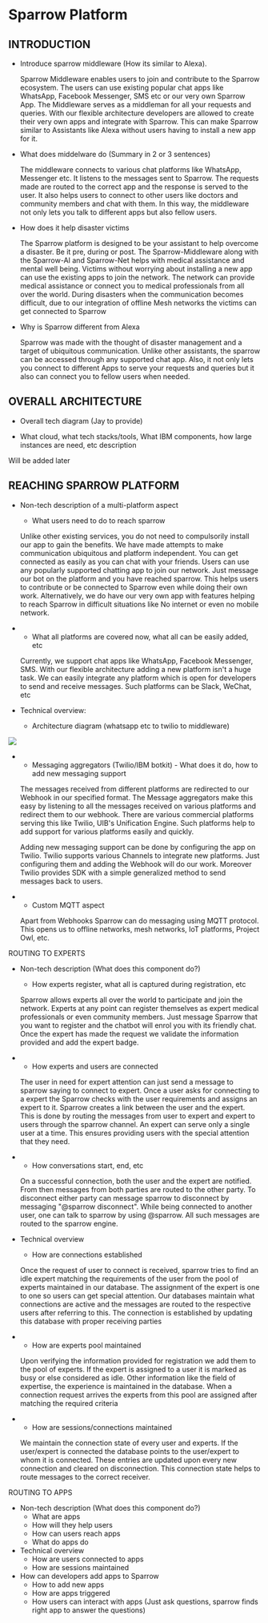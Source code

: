 # Sparrow Platform

## INTRODUCTION

- Introduce sparrow middleware (How its similar to Alexa).

  Sparrow Middleware enables users to join and contribute to the Sparrow ecosystem. The users can use existing popular chat apps like WhatsApp, Facebook Messenger, SMS etc or our very own Sparrow App. The Middleware serves as a middleman for all your requests and queries. With our flexible architecture developers are allowed to create their very own apps and integrate with Sparrow. This can make Sparrow similar to Assistants like Alexa without users having to install a new app for it.

- What does middelware do (Summary in 2 or 3 sentences)

  The middleware connects to various chat platforms like WhatsApp, Messenger etc. It listens to the messages sent to Sparrow. The requests made are routed to the correct app and the response is served to the user. It also helps users to connect to other users like doctors and community members and chat with them. In this way, the middleware not only lets you talk to different apps but also fellow users.

- How does it help disaster victims

  The Sparrow platform is designed to be your assistant to help overcome a disaster. Be it pre, during or post. The Sparrow-Middleware along with the Sparrow-AI and Sparrow-Net helps with medical assistance and mental well being. Victims without worrying about installing a new app can use the existing apps to join the network. The network can provide medical assistance or connect you to medical professionals from all over the world. During disasters when the communication becomes difficult, due to our integration of offline Mesh networks the victims can get connected to Sparrow

- Why is Sparrow different from Alexa

  Sparrow was made with the thought of disaster management and a target of ubiquitous communication. Unlike other assistants, the sparrow can be accessed through any supported chat app. Also, it not only lets you connect to different Apps to serve your requests and queries but it also can connect you to fellow users when needed.

## OVERALL ARCHITECTURE

- Overall tech diagram (Jay to provide)

- What cloud, what tech stacks/tools, What IBM components, how large instances are need, etc description

 Will be added later

## REACHING SPARROW PLATFORM

- Non-tech description of a multi-platform aspect
  - What users need to do to reach sparrow

  Unlike other existing services, you do not need to compulsorily install our app to gain the benefits. We have made attempts to make communication ubiquitous and platform independent. You can get connected as easily as you can chat with your friends. Users can use any popularly supported chatting app to join our network. Just message our bot on the platform and you have reached sparrow. This helps users to contribute or be connected to Sparrow even while doing their own work. Alternatively, we do have our very own app with features helping to reach Sparrow in difficult situations like No internet or even no mobile network.

-
  - What all platforms are covered now, what all can be easily added, etc

  Currently, we support chat apps like WhatsApp, Facebook Messenger, SMS. With our flexible architecture adding a new platform isn&#39;t a huge task. We can easily integrate any platform which is open for developers to send and receive messages. Such platforms can be Slack, WeChat, etc

- Technical overview:
  - Architecture diagram (whatsapp etc to twilio to middleware)

 ![](data:image/*;base64,)

-
  - Messaging aggregators (Twilio/IBM botkit) - What does it do, how to add new messaging support

  The messages received from different platforms are redirected to our Webhook in our specified format. The Message aggregators make this easy by listening to all the messages received on various platforms and redirect them to our webhook. There are various commercial platforms serving this like Twilio, UIB&#39;s Unification Engine. Such platforms help to add support for various platforms easily and quickly.

  Adding new messaging support can be done by configuring the app on Twilio. Twilio supports various Channels to integrate new platforms. Just configuring them and adding the Webhook will do our work. Moreover Twilio provides SDK with a simple generalized method to send messages back to users.

-
  - Custom MQTT aspect

  Apart from Webhooks Sparrow can do messaging using MQTT protocol. This opens us to offline networks, mesh networks, IoT platforms, Project Owl, etc.

ROUTING TO EXPERTS

- Non-tech description (What does this component do?)
  - How experts register, what all is captured during registration, etc

  Sparrow allows experts all over the world to participate and join the network. Experts at any point can register themselves as expert medical professionals or even community members. Just message Sparrow that you want to register and the chatbot will enrol you with its friendly chat. Once the expert has made the request we validate the information provided and add the expert badge.

-
  - How experts and users are connected

  The user in need for expert attention can just send a message to sparrow saying to connect to expert. Once a user asks for connecting to a expert the Sparrow checks with the user requirements and assigns an expert to it. Sparrow creates a link between the user and the expert. This is done by routing the messages from user to expert and expert to users through the sparrow channel. An expert can serve only a single user at a time. This ensures providing users with the special attention that they need.

-
  - How conversations start, end, etc

  On a successful connection, both the user and the expert are notified. From then messages from both parties are routed to the other party. To disconnect either party can message sparrow to disconnect by messaging &quot;@sparrow disconnect&quot;. While being connected to another user, one can talk to sparrow by using @sparrow. All such messages are routed to the sparrow engine.

- Technical overview
  - How are connections established

  Once the request of user to connect is received, sparrow tries to find an idle expert matching the requirements of the user from the pool of experts maintained in our database. The assignment of the expert is one to one so users can get special attention. Our databases maintain what connections are active and the messages are routed to the respective users after referring to this. The connection is established by updating this database with proper receiving parties

-
  - How are experts pool maintained

  Upon verifying the information provided for registration we add them to the pool of experts. If the expert is assigned to a user it is marked as busy or else considered as idle. Other information like the field of expertise, the experience is maintained in the database. When a connection request arrives the experts from this pool are assigned after matching the required criteria

-
  - How are sessions/connections maintained

  We maintain the connection state of every user and experts. If the user/expert is connected the database points to the user/expert to whom it is connected. These entries are updated upon every new connection and cleared on disconnection. This connection state helps to route messages to the correct receiver.

ROUTING TO APPS

- Non-tech description (What does this component do?)
  - What are apps
  - How will they help users
  - How can users reach apps
  - What do apps do
- Technical overview
  - How are users connected to apps
  - How are sessions maintained
- How can developers add apps to Sparrow
  - How to add new apps
  - How are apps triggered
  - How users can interact with apps (Just ask questions, sparrow finds right app to answer the questions)
